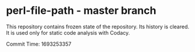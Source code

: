 # perl-file-path - master branch

This repository contains frozen state of the repository.
Its history is cleared. It is used only for static code
analysis with Codacy.

Commit Time: 1693253357